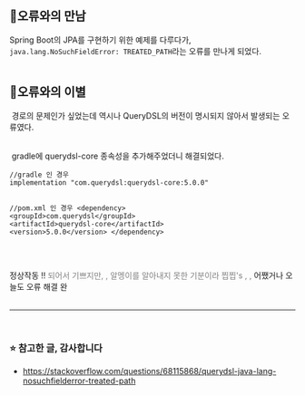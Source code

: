 <h2 id="🚨오류와의-만남">🚨오류와의 만남</h2>
<p>Spring Boot의 JPA를 구현하기 위한 예제를 다루다가,
<code>java.lang.NoSuchFieldError: TREATED_PATH</code>라는 오류를 만나게 되었다.
<br /><br /></p>
<h2 id="🚨오류와의-이별">🚨오류와의 이별</h2>
<p><img alt="" src="https://velog.velcdn.com/images/juuunie/post/fca52b5e-8e23-4fc5-a3c2-532906813f06/image.png" /> 경로의 문제인가 싶었는데 역시나 QueryDSL의 버전이 명시되지 않아서 발생되는 오류였다.<br /><br /></p>
<p><img alt="" src="https://velog.velcdn.com/images/juuunie/post/be1e40cc-3c72-491c-b7c2-8b045c50225d/image.png" /> gradle에 querydsl-core 종속성을 추가해주었더니 해결되었다.<br /></p>
<pre><code class="language-java">//gradle 인 경우
implementation &quot;com.querydsl:querydsl-core:5.0.0&quot;


//pom.xml 인 경우
&lt;dependency&gt;
    &lt;groupId&gt;com.querydsl&lt;/groupId&gt;
    &lt;artifactId&gt;querydsl-core&lt;/artifactId&gt;
    &lt;version&gt;5.0.0&lt;/version&gt;
&lt;/dependency&gt;</code></pre>
<br />


<p><img alt="" src="https://velog.velcdn.com/images/juuunie/post/603f75c8-fc93-40d1-944a-20e3d1bd7d31/image.png" />정상작동 !! <span style="color: gray;">되어서 기쁘지만, ,
알멩이를 알아내지 못한 기분이라 찝찝's , , </span>
어쨌거나 오늘도 오류 해결 완<br /><br /></p>
<hr />
<br />

<h3 id="⭐-참고한-글-감사합니다">⭐ 참고한 글, 감사합니다</h3>
<ul>
<li><a href="https://stackoverflow.com/questions/68115868/querydsl-java-lang-nosuchfielderror-treated-path">https://stackoverflow.com/questions/68115868/querydsl-java-lang-nosuchfielderror-treated-path</a></li>
</ul>